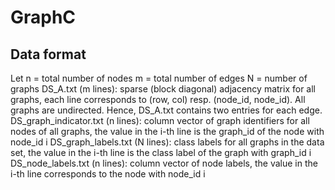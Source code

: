 # GraphC

## Data format
Let
n = total number of nodes
m = total number of edges
N = number of graphs
DS_A.txt (m lines): sparse (block diagonal) adjacency matrix for all graphs, each line corresponds to (row, col) resp. (node_id, node_id). All graphs are undirected. Hence, DS_A.txt contains two entries for each edge.
DS_graph_indicator.txt (n lines): column vector of graph identifiers for all nodes of all graphs, the value in the i-th line is the graph_id of the node with node_id i
DS_graph_labels.txt (N lines): class labels for all graphs in the data set, the value in the i-th line is the class label of the graph with graph_id i
DS_node_labels.txt (n lines): column vector of node labels, the value in the i-th line corresponds to the node with node_id i